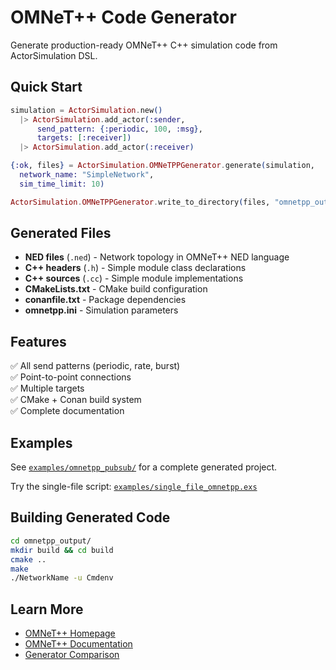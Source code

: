# OMNeT++ Code Generator

Generate production-ready OMNeT++ C++ simulation code from ActorSimulation DSL.

## Quick Start

```elixir
simulation = ActorSimulation.new()
  |> ActorSimulation.add_actor(:sender,
      send_pattern: {:periodic, 100, :msg},
      targets: [:receiver])
  |> ActorSimulation.add_actor(:receiver)

{:ok, files} = ActorSimulation.OMNeTPPGenerator.generate(simulation,
  network_name: "SimpleNetwork",
  sim_time_limit: 10)

ActorSimulation.OMNeTPPGenerator.write_to_directory(files, "omnetpp_out/")
```

## Generated Files

- **NED files** (`.ned`) - Network topology in OMNeT++ NED language
- **C++ headers** (`.h`) - Simple module class declarations
- **C++ sources** (`.cc`) - Simple module implementations
- **CMakeLists.txt** - CMake build configuration
- **conanfile.txt** - Package dependencies
- **omnetpp.ini** - Simulation parameters

## Features

✅ All send patterns (periodic, rate, burst)  
✅ Point-to-point connections  
✅ Multiple targets  
✅ CMake + Conan build system  
✅ Complete documentation

## Examples

See [`examples/omnetpp_pubsub/`](../examples/omnetpp_pubsub/) for a complete
generated project.

Try the single-file script:
[`examples/single_file_omnetpp.exs`](../examples/single_file_omnetpp.exs)

## Building Generated Code

```bash
cd omnetpp_output/
mkdir build && cd build
cmake ..
make
./NetworkName -u Cmdenv
```

## Learn More

- [OMNeT++ Homepage](https://omnetpp.org/)
- [OMNeT++ Documentation](https://doc.omnetpp.org/)
- [Generator Comparison](generators.md#comparison)
